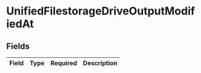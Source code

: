 # UnifiedFilestorageDriveOutputModifiedAt


## Fields

| Field       | Type        | Required    | Description |
| ----------- | ----------- | ----------- | ----------- |